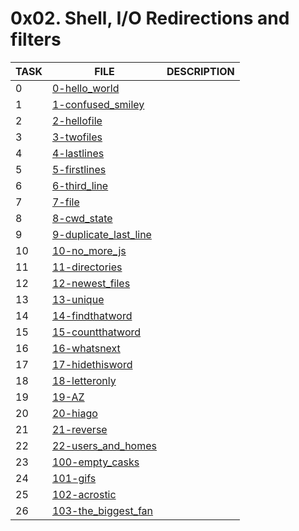 # 0x02. Shell, I/O Redirections and filters

| TASK | FILE                        | DESCRIPTION |
| ---- | --------------------------- | ----------- |
| 0    | [0-hello_world](./0-hello_world)         |             |
| 1    | [1-confused_smiley](./1-confused_smiley)     |             |
| 2    | [2-hellofile](./2-hellofile)           |             |
| 3    | [3-twofiles](./3-twofiles)            |             |
| 4    | [4-lastlines](./4-lastlines)           |             |
| 5    | [5-firstlines](./5-firstlines)          |             |
| 6    | [6-third_line](./6-third_line)          |             |
| 7    | [7-file](./7-file)                |             |
| 8    | [8-cwd_state](./8-cwd_state)           |             |
| 9    | [9-duplicate_last_line](./9-duplicate_last_line) |             |
| 10   | [10-no_more_js](./10-no_more_js)         |             |
| 11   | [11-directories](./11-directories)        |             |
| 12   | [12-newest_files](./12-newest_files)       |             |
| 13   | [13-unique](./13-unique)             |             |
| 14   | [14-findthatword](./14-findthatword)       |             |
| 15   | [15-countthatword](./15-countthatword)      |             |
| 16   | [16-whatsnext](./16-whatsnext)          |             |
| 17   | [17-hidethisword](./17-hidethisword)       |             |
| 18   | [18-letteronly](./18-letteronly)         |             |
| 19   | [19-AZ](./19-AZ)                 |             |
| 20   | [20-hiago](./20-hiago)              |             |
| 21   | [21-reverse](./21-reverse)            |             |
| 22   | [22-users_and_homes](./22-users_and_homes)    |             |
| 23   | [100-empty_casks](./100-empty_casks)       |             |
| 24   | [101-gifs](./101-gifs)              |             |
| 25   | [102-acrostic](./102-acrostic)          |             |
| 26   | [103-the_biggest_fan](./103-the_biggest_fan)   |             |
